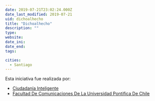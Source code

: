 ```yaml
---
date: 2019-07-21T23:02:24.000Z
date_last_modified: 2019-07-21
uid: dichoalhecho
title: "Dichoalhecho"
description: ""
type: 
website: 
date_ini: 
date_end: 
tags:

cities: 
  - Santiago
---
```


Esta iniciativa fue realizada por:

- [Ciudadanía Inteligente](/organizaciones/ciudadania-inteligente)
- [Facultad De Comunicaciones De La Universidad Pontifica De Chile](/organizaciones/facultad-de-comunicaciones-de-la-universidad-pontifica-de-chile)
